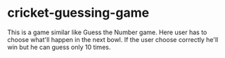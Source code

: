 # cricket-guessing-game
This is a game similar like Guess the Number game. Here user has to choose what'll happen in the next bowl. If the user choose correctly he'll win but he can guess only 10 times.
